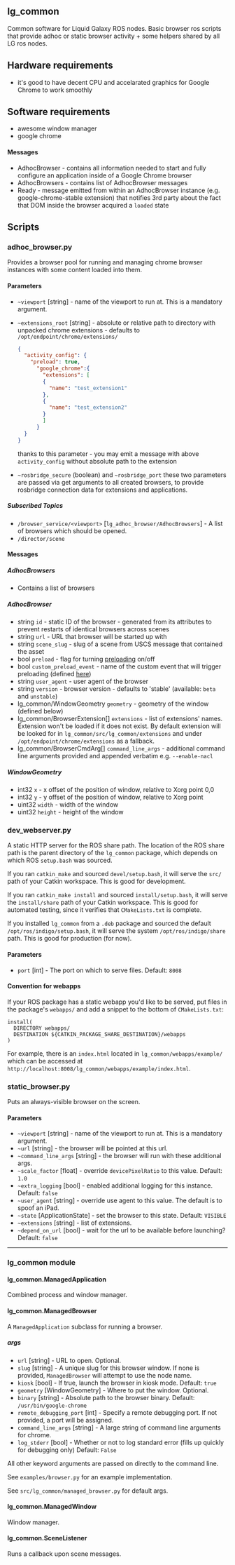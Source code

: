 lg\_common
----------

Common software for Liquid Galaxy ROS nodes. Basic browser ros scripts
that provide adhoc or static browser activity + some helpers shared by
all LG ros nodes.

## Hardware requirements

* it's good to have decent CPU and accelarated graphics for Google
  Chrome to work smoothly

## Software requirements

* awesome window manager
* google chrome

#### Messages
- AdhocBrowser - contains all information needed to start and fully
  configure an application inside of a Google Chrome browser
- AdhocBrowsers - contains list of AdhocBrowser messages
- Ready - message emitted from within an AdhocBrowser instance (e.g.
  google-chrome-stable extension) that notifies 3rd party about the fact
that DOM inside the browser acquired a `loaded` state

## Scripts

### adhoc\_browser.py

Provides a browser pool for running and managing chrome browser instances with some content loaded into them.

#### Parameters

* `~viewport` [string] - name of the viewport to run at. This is a mandatory argument.
* `~extensions_root` [string] - absolute or relative path to directory with unpacked chrome extensions - defaults to `/opt/endpoint/chrome/extensions/`

    ```json
    {
      "activity_config": {
        "preload": true,
          "google_chrome":{
            "extensions": [
            {
              "name": "test_extension1"
            },
            {
              "name": "test_extension2"
            }
            ]
          }
      }
    }
    ```

    thanks to this parameter - you may emit a message with above `activity_config` without absolute path to the extension

* `~rosbridge_secure` (boolean) and `~rosbridge_port` these two parameters are passed via get arguments to all created browsers, to provide rosbridge connection data for extensions and applications.

##### Subscribed Topics

* `/browser_service/<viewport>` [`lg_adhoc_browser/AdhocBrowsers`] - A list of browsers which should be opened.
* `/director/scene`

#### Messages

##### AdhocBrowsers

* Contains a list of browsers

##### AdhocBrowser

* string `id` - static ID of the browser - generated from its attributes
  to prevent restarts of identical browsers across scenes
* string `url` - URL that browser will be started up with
* string `scene_slug` - slug of a scene from USCS message that contained
  the asset
* bool `preload` - flag for turning
  [preloading](https://github.com/EndPointCorp/lg_ros_nodes/wiki/Unified-State-Control-System-API#preloading) on/off
* bool `custom_preload_event` - name of the custom event that will
  trigger preloading (defined
[here](https://github.com/EndPointCorp/lg_ros_nodes/tree/master/lg_common/src/lg_common/extensions/ros_window_ready#application-generated-message))
* string `user_agent` - user agent of the browser
* string `version` - browser version - defaults to 'stable' (available:
  `beta` and `unstable`)
* lg_common/WindowGeometry `geometry` - geometry of the window (defined
  below)
* lg_common/BrowserExtension[] `extensions` - list of extensions' names.
  Extension won't be loaded if it does not exist. By default extension
will be looked for in `lg_common/src/lg_common/extensions` and under
`/opt/endpoint/chrome/extensions` as a fallback.
* lg_common/BrowserCmdArg[] `command_line_args` - additional command
  line arguments provided and appended verbatim e.g. `--enable-nacl`

##### WindowGeometry

- int32 `x` - x offset of the position of window, relative to Xorg point
  0,0
- int32 `y` - y offset of the position of window, relative to Xorg point
- uint32 `width` - width of the window
- uint32 `height` - height of the window

### dev\_webserver.py

A static HTTP server for the ROS share path. The location of the ROS share path is the parent directory of the `lg_common` package, which depends on which ROS `setup.bash` was sourced.

If you ran `catkin_make` and sourced `devel/setup.bash`, it will serve the `src/` path of your Catkin workspace. This is good for development.

If you ran `catkin_make install` and sourced `install/setup.bash`, it will serve the `install/share` path of your Catkin workspace. This is good for automated testing, since it verifies that `CMakeLists.txt` is complete.

If you installed `lg_common` from a `.deb` package and sourced the default `/opt/ros/indigo/setup.bash`, it will serve the system `/opt/ros/indigo/share` path. This is good for production (for now).

#### Parameters

* `port` [int] - The port on which to serve files. Default: `8008`

#### Convention for webapps

If your ROS package has a static webapp you'd like to be served, put files in the package's `webapps/` and add a snippet to the bottom of `CMakeLists.txt`:

    install(
      DIRECTORY webapps/
      DESTINATION ${CATKIN_PACKAGE_SHARE_DESTINATION}/webapps
    )

For example, there is an `index.html` located in `lg_common/webapps/example/` which can be accessed at `http://localhost:8008/lg_common/webapps/example/index.html`.

### static\_browser.py

Puts an always-visible browser on the screen.

#### Parameters

* `~viewport` [string] - name of the viewport to run at. This is a mandatory argument.
* `~url` [string] - the browser will be pointed at this url.
* `~command_line_args` [string] - the browser will run with these additional args.
* `~scale_factor` [float] - override `devicePixelRatio` to this value.  Default: `1.0`
* `~extra_logging` [bool] - enabled additional logging for this instance.  Default: `false`
* `~user_agent` [string] - override use agent to this value.  The default is to spoof an iPad.
* `~state` [ApplicationState] - set the browser to this state.  Default: `VISIBLE`
* `~extensions` [string] - list of extensions.
* `~depend_on_url` [bool] - wait for the url to be available before launching?  Default: `false`

----------------------

### lg\_common module

#### lg\_common.ManagedApplication

Combined process and window manager.

#### lg\_common.ManagedBrowser

A `ManagedApplication` subclass for running a browser.

##### args

* `url` [string] - URL to open. Optional.
* `slug` [string] - A unique slug for this browser window. If none is provided, `ManagedBrowser` will attempt to use the node name.
* `kiosk` [bool] - If true, launch the browser in kiosk mode. Default: `true`
* `geometry` [WindowGeometry] - Where to put the window. Optional.
* `binary` [string] - Absolute path to the browser binary. Default: `/usr/bin/google-chrome`
* `remote_debugging_port` [int] - Specify a remote debugging port. If not provided, a port will be assigned.
* `command_line_args` [string] - A large string of command line arguments for chrome.
* `log_stderr` [bool] - Whether or not to log standard error (fills up quickly
  for debugging only) Default: `False`

All other keyword arguments are passed on directly to the command line.

See `examples/browser.py` for an example implementation.

See `src/lg_common/managed_browser.py` for default args.

#### lg\_common.ManagedWindow

Window manager.

#### lg\_common.SceneListener

Runs a callback upon scene messages.
